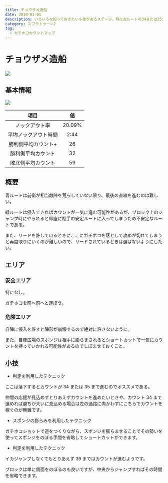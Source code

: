 ```yaml
---
title: チョウザメ造船
date: 2019-01-01
description: いろいろな知っておきたい小技があるステージ、特に左ルートの34または35カウントが取れるテクニックは必修です
category: スプラトゥーン2
tag:
  - ガチホコカウントマップ
---
```


# チョウザメ造船

![](https://pbs.twimg.com/media/Ec3yYD7XoAAwcaH?format=png)

## 基本情報

![](https://pbs.twimg.com/media/EV-GbndXgAIDNNQ?format=png)

|         項目         |   値   |
| :------------------: | :----: |
|    ノックアウト率    | 20.09% |
| 平均ノックアウト時間 |  2:44  |
| 勝利側平均カウント+  |   26   |
|  勝利側平均カウント  |   32   |
|  敗北側平均カウント  |   59   |

## 概要

青ルートは前衛が相当敵陣を荒らしていない限り、最後の直線を進むのは難しい。

緑ルートは侵入できればカウントが一気に進む可能性があるが、ブロック上のジャンプ時にやられると即座に相手の安定ルートに入ってしまうため不安定なルートである。

また、リードを許しているときにここにガチホコを落として攻めが切れてしまうと再度取りにいくのが難しいので、リードされているときは選ばないようにしたい。

## エリア

### 安全エリア

特になし。

ガチホコを前へ前へと運ぼう。

### 危険エリア

自陣に侵入を許すと陣形が崩壊するので絶対に許さないように。

また、自陣広場のスポンジは相手に膨らまされるとショートカットで一気にカウントを持っていかれる可能性があるのでしぼませておくこと。

## 小技

- 判定を利用したテクニック

ここは落下するとカウントが 34 または 35 まで進むのでオススメである。

仲間の応援が見込めずとりあえずカウントを進めたいときや、カウント 34 まで進めれば勝ちが大いに見込める場合は左の通路に向かわずにこちらでカウントを稼ぐのが無難です。

- スポンジの膨らみを利用したテクニック

ガチホコショットで道をつくりながら、スポンジを膨らませることでその勢いを使ってスポンジをのぼる手間を省略してショートカットができます。

- 判定を利用したテクニック

イカジャンプしなくてもとりあえず 39 まではカウントが進むようです。

ブロックは単に側面をのぼるのも良いですが、中央からジャンプすればその時間を省略できます。
